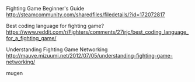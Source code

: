 


Fighting Game Beginner's Guide
http://steamcommunity.com/sharedfiles/filedetails/?id=172072817


Best coding language for fighting game?
https://www.reddit.com/r/Fighters/comments/27irjc/best_coding_language_for_a_fighting_game/


Understanding Fighting Game Networking
http://mauve.mizuumi.net/2012/07/05/understanding-fighting-game-networking/

mugen